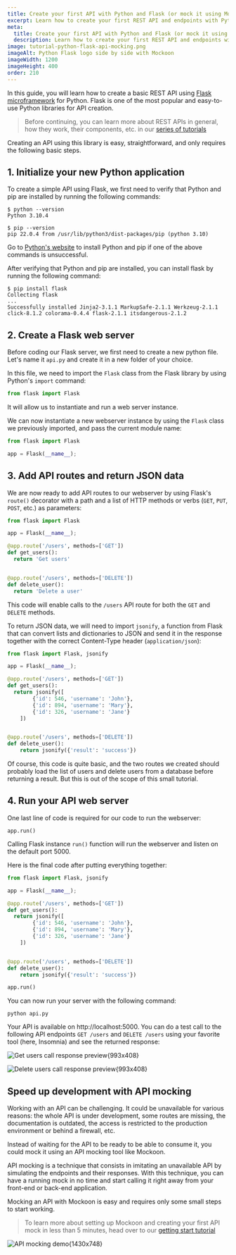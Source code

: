 ```yaml
---
title: Create your first API with Python and Flask (or mock it using Mockoon!)
excerpt: Learn how to create your first REST API and endpoints with Python's Flask microframework or mock it using Mockoon to accelerate your application development
meta:
  title: Create your first API with Python and Flask (or mock it using Mockoon!)
  description: Learn how to create your first REST API and endpoints with Python's Flask microframework or mock it using Mockoon to accelerate your application development
image: tutorial-python-flask-api-mocking.png
imageAlt: Python Flask logo side by side with Mockoon
imageWidth: 1200
imageHeight: 400
order: 210
---
```


In this guide, you will learn how to create a basic REST API using [Flask microframework](https://flask.palletsprojects.com/) for Python. Flask is one of the most popular and easy-to-use Python libraries for API creation.

> Before continuing, you can learn more about REST APIs in general, how they work, their components, etc. in our [series of tutorials](/tutorials/api-guide-what-are-api/)

Creating an API using this library is easy, straightforward, and only requires the following basic steps.

## 1. Initialize your new Python application

To create a simple API using Flask, we first need to verify that Python and pip are installed by running the following commands:

```sh-sessions
$ python --version
Python 3.10.4
```

```sh-sessions
$ pip --version
pip 22.0.4 from /usr/lib/python3/dist-packages/pip (python 3.10)
```

Go to [Python's website](https://www.python.org/downloads/) to install Python and pip if one of the above commands is unsuccessful.

After verifying that Python and pip are installed, you can install flask by running the following command:

```sh-sessions
$ pip install flask
Collecting flask
...
Successfully installed Jinja2-3.1.1 MarkupSafe-2.1.1 Werkzeug-2.1.1 click-8.1.2 colorama-0.4.4 flask-2.1.1 itsdangerous-2.1.2
```

## 2. Create a Flask web server

Before coding our Flask server, we first need to create a new python file. Let's name it `api.py` and create it in a new folder of your choice.

In this file, we need to import the `Flask` class from the Flask library by using Python's `import` command:

```python
from flask import Flask
```

It will allow us to instantiate and run a web server instance.

We can now instantiate a new webserver instance by using the `Flask` class we previously imported, and pass the current module name:

```python
from flask import Flask

app = Flask(__name__);
```

## 3. Add API routes and return JSON data

We are now ready to add API routes to our webserver by using Flask's `route()` decorator with a path and a list of HTTP methods or verbs (`GET`, `PUT`, `POST`, etc.) as parameters:

```python
from flask import Flask

app = Flask(__name__);

@app.route('/users', methods=['GET'])
def get_users():
  return 'Get users'


@app.route('/users', methods=['DELETE'])
def delete_user():
  return 'Delete a user'
```

This code will enable calls to the `/users` API route for both the `GET` and `DELETE` methods.

To return JSON data, we will need to import `jsonify`, a function from Flask that can convert lists and dictionaries to JSON and send it in the response together with the correct Content-Type header (`application/json`):

```python
from flask import Flask, jsonify

app = Flask(__name__);

@app.route('/users', methods=['GET'])
def get_users():
  return jsonify([
        {'id': 546, 'username': 'John'},
        {'id': 894, 'username': 'Mary'},
        {'id': 326, 'username': 'Jane'}
    ])


@app.route('/users', methods=['DELETE'])
def delete_user():
    return jsonify({'result': 'success'})
```

Of course, this code is quite basic, and the two routes we created should probably load the list of users and delete users from a database before returning a result. But this is out of the scope of this small tutorial.

## 4. Run your API web server

One last line of code is required for our code to run the webserver:

`app.run()`

Calling Flask instance `run()` function will run the webserver and listen on the default port 5000.

Here is the final code after putting everything together:

```python
from flask import Flask, jsonify

app = Flask(__name__);

@app.route('/users', methods=['GET'])
def get_users():
  return jsonify([
        {'id': 546, 'username': 'John'},
        {'id': 894, 'username': 'Mary'},
        {'id': 326, 'username': 'Jane'}
    ])


@app.route('/users', methods=['DELETE'])
def delete_user():
    return jsonify({'result': 'success'})

app.run()
```

You can now run your server with the following command:

`python api.py`

Your API is available on http://localhost:5000. You can do a test call to the following API endpoints `GET /users` and `DELETE /users` using your favorite tool (here, Insomnia) and see the returned response:

![Get users call response preview{993x408}](/images/tutorials/python-api-mocking/api-get-users-call.png)

![Delete users call response preview{993x408}](/images/tutorials/python-api-mocking/api-delete-users-call.png)

## Speed up development with API mocking

Working with an API can be challenging. It could be unavailable for various reasons: the whole API is under development, some routes are missing, the documentation is outdated, the access is restricted to the production environment or behind a firewall, etc.

Instead of waiting for the API to be ready to be able to consume it, you could mock it using an API mocking tool like Mockoon.

API mocking is a technique that consists in imitating an unavailable API by simulating the endpoints and their responses. With this technique, you can have a running mock in no time and start calling it right away from your front-end or back-end application.

Mocking an API with Mockoon is easy and requires only some small steps to start working.

> To learn more about setting up Mockoon and creating your first API mock in less than 5 minutes, head over to our [getting start tutorial](/tutorials/getting-started/)

![API mocking demo{1430x748}](/images/tutorials/api-mocking-demo.gif)
